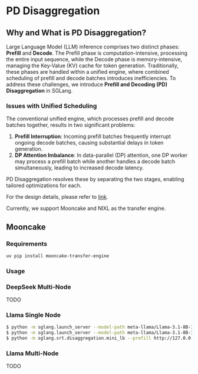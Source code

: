 # PD Disaggregation

## Why and What is PD Disaggregation?

Large Language Model (LLM) inference comprises two distinct phases: **Prefill** and **Decode**. The Prefill phase is computation-intensive, processing the entire input sequence, while the Decode phase is memory-intensive, managing the Key-Value (KV) cache for token generation. Traditionally, these phases are handled within a unified engine, where combined scheduling of prefill and decode batches introduces inefficiencies. To address these challenges, we introduce **Prefill and Decoding (PD) Disaggregation** in SGLang.

### Issues with Unified Scheduling

The conventional unified engine, which processes prefill and decode batches together, results in two significant problems:

1. **Prefill Interruption**: Incoming prefill batches frequently interrupt ongoing decode batches, causing substantial delays in token generation.
2. **DP Attention Imbalance**: In data-parallel (DP) attention, one DP worker may process a prefill batch while another handles a decode batch simultaneously, leading to increased decode latency.

PD Disaggregation resolves these by separating the two stages, enabling tailored optimizations for each.

For the design details, please refer to [link](https://docs.google.com/document/d/1rQXJwKd5b9b1aOzLh98mnyMhBMhlxXA5ATZTHoQrwvc/edit?tab=t.0).

Currently, we support Mooncake and NIXL as the transfer engine.


## Mooncake
### Requirements

```bash
uv pip install mooncake-transfer-engine
```

### Usage

### DeepSeek Multi-Node

TODO

### Llama Single Node

```bash
$ python -m sglang.launch_server --model-path meta-llama/Llama-3.1-8B-Instruct --disaggregation-mode prefill --disaggregation-ib-device mlx5_roce0
$ python -m sglang.launch_server --model-path meta-llama/Llama-3.1-8B-Instruct --disaggregation-mode decode --port 30001 --base-gpu-id 1 --disaggregation-ib-device mlx5_roce0
$ python -m sglang.srt.disaggregation.mini_lb --prefill http://127.0.0.1:30000 --decode http://127.0.0.1:30001 --host 0.0.0.0 --port 8000
```

### Llama Multi-Node

TODO
